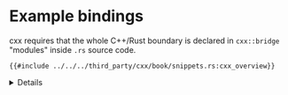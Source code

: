 # Example bindings

cxx requires that the whole C++/Rust boundary is declared in `cxx::bridge`
"modules" inside `.rs` source code.

```rust,ignore
{{#include ../../../third_party/cxx/book/snippets.rs:cxx_overview}}
```

<details>

Point out:

* Native support for C++'s `std::unique_ptr` in Rust
* Native support for Rust slices in C++
* Calls from C++ to Rust, and Rust types (in the top part)
* Calls from Rust to C++, and C++ types (in the bottom part)

**Common misconception**: It _looks_ like a C++ header is being parsed by Rust,
but this is misleading. This header is never interpreted by Rust, but simply
`#include`d in the generated C++ code for the benefit of C++ compilers.

</details>
